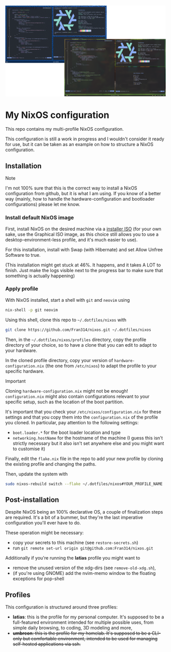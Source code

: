 ![Showcase of the desktop environment of latias](showcase/img.png)

# My NixOS configuration

This repo contains my multi-profile NixOS configuration.

This configuration is still a work in progress and I wouldn't consider it ready
for use, but it can be taken as an example on how to structure a NixOS
configuration.

## Installation

> [!NOTE]  
> I'm not 100% sure that this is the correct way to install a NixOS
> configuration from github, but it is what I am using. If you know of a better
> way (mainly, how to handle the hardware-configuration and bootloader
> configurations) please let me know.

### Install default NixOS image

First, install NixOS on the desired machine via a
[installer ISO](https://nixos.org/download/#nixos-iso) (for your own sake, use
the Graphical ISO image, as this choice still allows you to use a
desktop-environment-less profile, and it's much easier to use).

For this installation, install with Swap (with Hibernate) and set Allow Unfree
Software to true.

(This installation might get stuck at 46%. It happens, and it takes A LOT to
finish. Just make the logs visible next to the progress bar to make sure that
something is actually happening)

### Apply profile

With NixOS installed, start a shell with `git` and `neovim` using

```bash
nix-shell -p git neovim
```

Using this shell, clone this repo to `~/.dotfiles/nixos` with

```bash
git clone https://github.com/Fran314/nixos.git ~/.dotfiles/nixos
```

Then, in the `~/.dotfiles/nixos/profiles` directory, copy the profile directory
of your choice, so to have a clone that you can edit to adapt to your hardware.

In the cloned profile directory, copy your version of
`hardware-configuration.nix` (the one from `/etc/nixos`) to adapt the profile to
your specific hardware.

> [!IMPORTANT]  
> Cloning `hardware-configuration.nix` might not be enough! `configuration.nix`
> might also contain configurations relevant to your specific setup, such as the
> location of the boot partition.
>
> It's important that you check your `/etc/nixos/configuration.nix` for these
> settings and that you copy them into the `configuration.nix` of the profile
> you cloned. In particular, pay attention to the following settings:
>
> - `boot.loader.*` for the boot loader location and type
> - `networking.hostName` for the hostname of the machine (I guess this isn't
>   strictly necessary but it also isn't set anywhere else and you might want to
>   customise it)

Finally, edit the `flake.nix` file in the repo to add your new profile by
cloning the existing profile and changing the paths.

Then, update the system with

```bash
sudo nixos-rebuild switch --flake ~/.dotfiles/nixos#YOUR_PROFILE_NAME
```

## Post-installation

Despite NixOS being an 100% declarative OS, a couple of finalization steps are
required. It's a bit of a bummer, but they're the last imperative configuration
you'll ever have to do.

These operation might be necessary:

- copy your secrets to this machine (see `restore-secrets.sh`)
- run `git remote set-url origin git@github.com:Fran314/nixos.git`

Additionally if you're running the **latias** profile you might want to

- remove the unused version of the xdg-dirs (see `remove-old-xdg.sh`),
- (if you're using GNOME) add the nvim-memo window to the floating exceptions
  for pop-shell

## Profiles

This configuration is structured around three profiles:

- **latias**: this is the profile for my personal computer. It's supposed to be
  a full-featured environment intended for multiple possible uses, from simple
  daily browsing, to coding, 3D modeling and more,
- ~~**umbreon**: this is the profile for my homelab. It's supposed to be a
  CLI-only but comfortable environment, intended to be used for managing
  self-hosted applications via ssh.~~
